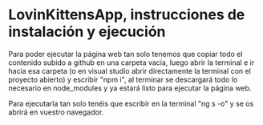 # LovinKittensApp, instrucciones de instalación y ejecución


Para poder ejecutar la página web tan solo tenemos que copiar todo el contenido subido a github en una carpeta vacía, luego abrir la terminal e ir hacia esa carpeta (o en visual studio abrir directamente la terminal con el proyecto abierto) y escribir "npm i", al terminar se descargará todo lo necesario en node_modules y ya estará listo para ejecutar la página web.


Para ejecutarla tan solo tenéis que escribir en la terminal "ng s -o" y se os abrirá en vuestro navegador.
